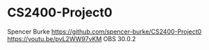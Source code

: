 # CS2400-Project0
Spencer Burke
https://github.com/spencer-burke/CS2400-Project0
https://youtu.be/pvL2WW97vKM
OBS 30.0.2
